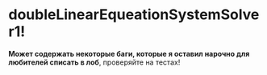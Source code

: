 # doubleLinearEqueationSystemSolver1!
__Может содержать некоторые баги, которые я оставил нарочно для любителей списать в лоб__, проверяйте на тестах!

